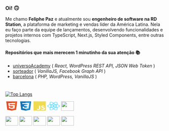 ### Oi! 🙃

Me chamo **Feliphe Paz** e atualmente sou **engenheiro de software na RD Station**, a plataforma de marketing e vendas líder da América Latina. Nela eu faço parte da equipe de lançamentos, desenvolvendo funcionalidades e projetos internos com TypeScript, Next.js, Styled Components, entre outras tecnologias.

#### Repositórios que mais merecem 1 minutinho da sua atenção 📚
* [universoAcademy](https://github.com/feliphepaz/universoAcademy) ( *React, WordPress REST API, JSON Web Token* )
* [sorteador](https://github.com/feliphepaz/sorteador) ( *VanillaJS, Facebook Graph API* )
* [barcelona](https://github.com/feliphepaz/barcelona) ( *PHP, WordPress, VanillaJS* )

#

[![Top Langs](https://github-readme-stats-feliphepaz.vercel.app/api/top-langs/?username=feliphepaz&theme=radical&layout=compact)](https://github.com/feliphepaz)

<div style="display: inline_block">
  <img align="center" height="30" width="40" src="https://raw.githubusercontent.com/devicons/devicon/master/icons/html5/html5-original.svg">
  <img align="center" height="30" width="40" src="https://raw.githubusercontent.com/devicons/devicon/master/icons/css3/css3-original.svg">
  <img align="center" height="30" width="40" src="https://raw.githubusercontent.com/devicons/devicon/master/icons/javascript/javascript-plain.svg">
  <img align="center" height="30" width="40" src="https://raw.githubusercontent.com/devicons/devicon/master/icons/react/react-original.svg">
  <img align="center" height="30" width="40" src="https://cdn.jsdelivr.net/gh/devicons/devicon/icons/vuejs/vuejs-original.svg">
  <br>
  <br>
  <img align="center" height="30" width="40" src="https://cdn.jsdelivr.net/gh/devicons/devicon/icons/wordpress/wordpress-plain.svg" />
  <img align="center" height="30" width="40" src="https://cdn.jsdelivr.net/gh/devicons/devicon/icons/php/php-plain.svg">
  <img align="center" height="30" width="40" src="https://cdn.jsdelivr.net/gh/devicons/devicon/icons/nodejs/nodejs-plain.svg">
  <img align="center" height="30" width="40" src="https://cdn.jsdelivr.net/gh/devicons/devicon/icons/mongodb/mongodb-original.svg">
  <img align="center" height="30" width="40" src="https://cdn.jsdelivr.net/gh/devicons/devicon/icons/mysql/mysql-original.svg">
</div>

